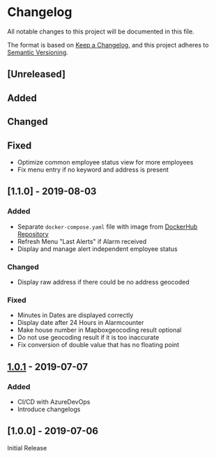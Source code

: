 # Changelog
All notable changes to this project will be documented in this file.

The format is based on [Keep a Changelog](https://keepachangelog.com/en/1.0.0/),
and this project adheres to [Semantic Versioning](https://semver.org/spec/v2.0.0.html).

## [Unreleased]
## Added
## Changed
## Fixed
- Optimize common employee status view for more employees
- Fix menu entry if no keyword and address is present


## [1.1.0] - 2019-08-03
### Added
- Separate `docker-compose.yaml` file with image from [DockerHub Repository](https://hub.docker.com/r/denniskniep/alarmcontrol)
- Refresh Menu "Last Alerts" if Alarm received
- Display and manage alert independent employee status

### Changed
- Display raw address if there could be no address geocoded

### Fixed
- Minutes in Dates are displayed correctly 
- Display date after 24 Hours in Alarmcounter
- Make house number in Mapboxgeocoding result optional
- Do not use geocoding result if it is too inaccurate
- Fix conversion of double value that has no floating point

## [1.0.1](https://github.com/denniskniep/alarmcontrol/compare/v1.0.0-24...v1.0.1-30) - 2019-07-07
### Added
- CI/CD with AzureDevOps
- Introduce changelogs

## [1.0.0] - 2019-07-06
Initial Release